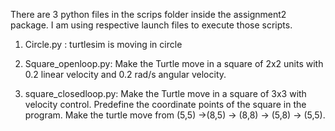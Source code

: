 There are 3 python files in the scrips folder inside the assignment2 package. I am using respective launch files to execute those scripts.

1. Circle.py : turtlesim is moving in circle 

2. Square_openloop.py: Make the Turtle move in a square of 2x2 units with 0.2 linear
  velocity and 0.2 rad/s angular velocity.

3. square_closedloop.py: Make the Turtle move in a square of 3x3 with velocity control.
  Predefine the coordinate points of the square in the program. Make the turtle move from
  (5,5) ->(8,5) -> (8,8) -> (5,8) -> (5,5).


